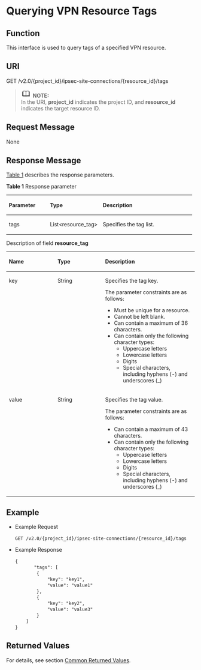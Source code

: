 # Querying VPN Resource Tags<a name="en_topic_0093011487"></a>

## **Function**<a name="en-us_topic_0103470567_section5346624101819"></a>

This interface is used to query tags of a specified VPN resource.

## URI<a name="en-us_topic_0103470567_section7346122401818"></a>

GET /v2.0/\{project\_id\}/ipsec-site-connections/\{resource\_id\}/tags

>![](public_sys-resources/icon-note.gif) **NOTE:**   
>In the URI,  **project\_id** indicates the project ID, and **resource\_id**  indicates the target resource ID.  

## Request Message<a name="en-us_topic_0103470567_section113551624161816"></a>

None

## Response Message<a name="en-us_topic_0103470567_section1635502415182"></a>

[Table 1](#en-us_topic_0103470567_table1135702419184)  describes the response parameters.

**Table  1**  Response parameter

<a name="en-us_topic_0103470567_table1135702419184"></a>
<table><thead align="left"><tr id="en-us_topic_0103470567_row7424152414187"><th class="cellrowborder" valign="top" width="22.097790220977902%" id="mcps1.2.4.1.1"><p id="en-us_topic_0103470567_p14424202481810"><a name="en-us_topic_0103470567_p14424202481810"></a><a name="en-us_topic_0103470567_p14424202481810"></a><strong id="b842352706172115"><a name="b842352706172115"></a><a name="b842352706172115"></a>Parameter</strong></p>
</th>
<th class="cellrowborder" valign="top" width="28.417158284171585%" id="mcps1.2.4.1.2"><p id="en-us_topic_0103470567_p1442492451817"><a name="en-us_topic_0103470567_p1442492451817"></a><a name="en-us_topic_0103470567_p1442492451817"></a><strong id="b84235270610412"><a name="b84235270610412"></a><a name="b84235270610412"></a>Type</strong></p>
</th>
<th class="cellrowborder" valign="top" width="49.48505149485052%" id="mcps1.2.4.1.3"><p id="en-us_topic_0103470567_p18424202481819"><a name="en-us_topic_0103470567_p18424202481819"></a><a name="en-us_topic_0103470567_p18424202481819"></a><strong id="b842352706151625"><a name="b842352706151625"></a><a name="b842352706151625"></a>Description</strong></p>
</th>
</tr>
</thead>
<tbody><tr id="en-us_topic_0103470567_row14424192461816"><td class="cellrowborder" valign="top" width="22.097790220977902%" headers="mcps1.2.4.1.1 "><p id="en-us_topic_0103470567_p1942472411816"><a name="en-us_topic_0103470567_p1942472411816"></a><a name="en-us_topic_0103470567_p1942472411816"></a>tags</p>
</td>
<td class="cellrowborder" valign="top" width="28.417158284171585%" headers="mcps1.2.4.1.2 "><p id="en-us_topic_0103470567_p10424324181820"><a name="en-us_topic_0103470567_p10424324181820"></a><a name="en-us_topic_0103470567_p10424324181820"></a>List&lt;resource_tag&gt;</p>
</td>
<td class="cellrowborder" valign="top" width="49.48505149485052%" headers="mcps1.2.4.1.3 "><p id="en-us_topic_0103470567_p742482418183"><a name="en-us_topic_0103470567_p742482418183"></a><a name="en-us_topic_0103470567_p742482418183"></a>Specifies the tag list.</p>
</td>
</tr>
</tbody>
</table>

Description of field  **resource\_tag**

<a name="table13242848193719"></a>
<table><thead align="left"><tr id="row13343144812379"><th class="cellrowborder" valign="top" width="25.82%" id="mcps1.1.4.1.1"><p id="p15343174853715"><a name="p15343174853715"></a><a name="p15343174853715"></a><strong id="b84235270617246"><a name="b84235270617246"></a><a name="b84235270617246"></a>Name</strong></p>
</th>
<th class="cellrowborder" valign="top" width="25.28%" id="mcps1.1.4.1.2"><p id="p15643121154020"><a name="p15643121154020"></a><a name="p15643121154020"></a><strong id="b84235270610412_1"><a name="b84235270610412_1"></a><a name="b84235270610412_1"></a>Type</strong></p>
</th>
<th class="cellrowborder" valign="top" width="48.9%" id="mcps1.1.4.1.3"><p id="p11344748183719"><a name="p11344748183719"></a><a name="p11344748183719"></a><strong id="b842352706151625_1"><a name="b842352706151625_1"></a><a name="b842352706151625_1"></a>Description</strong></p>
</th>
</tr>
</thead>
<tbody><tr id="row103449487379"><td class="cellrowborder" valign="top" width="25.82%" headers="mcps1.1.4.1.1 "><p id="p183469482373"><a name="p183469482373"></a><a name="p183469482373"></a>key</p>
</td>
<td class="cellrowborder" valign="top" width="25.28%" headers="mcps1.1.4.1.2 "><p id="p18712165919401"><a name="p18712165919401"></a><a name="p18712165919401"></a>String</p>
</td>
<td class="cellrowborder" valign="top" width="48.9%" headers="mcps1.1.4.1.3 "><p id="p11346184819376"><a name="p11346184819376"></a><a name="p11346184819376"></a>Specifies the tag key.</p>
<p id="p166179282045"><a name="p166179282045"></a><a name="p166179282045"></a>The parameter constraints are as follows:</p>
<a name="ul1419712461348"></a><a name="ul1419712461348"></a><ul id="ul1419712461348"><li>Must be unique for a resource.</li><li>Cannot be left blank.</li><li>Can contain a maximum of 36 characters.</li><li>Can contain only the following character types:<a name="ul14203124611419"></a><a name="ul14203124611419"></a><ul id="ul14203124611419"><li>Uppercase letters</li><li>Lowercase letters</li><li>Digits</li><li>Special characters, including hyphens (-) and underscores (_)</li></ul>
</li></ul>
</td>
</tr>
<tr id="row2346548163714"><td class="cellrowborder" valign="top" width="25.82%" headers="mcps1.1.4.1.1 "><p id="p1134624816377"><a name="p1134624816377"></a><a name="p1134624816377"></a>value</p>
</td>
<td class="cellrowborder" valign="top" width="25.28%" headers="mcps1.1.4.1.2 "><p id="p81671306414"><a name="p81671306414"></a><a name="p81671306414"></a>String</p>
</td>
<td class="cellrowborder" valign="top" width="48.9%" headers="mcps1.1.4.1.3 "><p id="p534634813374"><a name="p534634813374"></a><a name="p534634813374"></a>Specifies the tag value.</p>
<p id="p9993105613416"><a name="p9993105613416"></a><a name="p9993105613416"></a>The parameter constraints are as follows:</p>
<a name="ul1692049519"></a><a name="ul1692049519"></a><ul id="ul1692049519"><li>Can contain a maximum of 43 characters.</li><li>Can contain only the following character types:<a name="ul5918412520"></a><a name="ul5918412520"></a><ul id="ul5918412520"><li>Uppercase letters</li><li>Lowercase letters</li><li>Digits</li><li>Special characters, including hyphens (-) and underscores (_)</li></ul>
</li></ul>
</td>
</tr>
</tbody>
</table>

## Example<a name="en-us_topic_0103470567_section1836772481820"></a>

-   Example Request

    ```
    GET /v2.0/{project_id}/ipsec-site-connections/{resource_id}/tags
    ```


-   Example Response

    ```
    {
           "tags": [
            {
                "key": "key1",
                "value": "value1"
            },
            {
                "key": "key2",
                "value": "value3"
            }
        ]
    }
    ```


## Returned Values<a name="section14121248103610"></a>

For details, see section  [Common Returned Values](common-returned-values.md).

